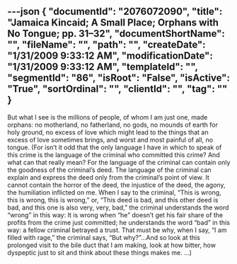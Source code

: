 ---json
{
  "documentId": "2076072090",
  "title": "Jamaica Kincaid; A Small Place; Orphans with No Tongue; pp. 31–32",
  "documentShortName": "",
  "fileName": "",
  "path": "",
  "createDate": "1/31/2009 9:33:12 AM",
  "modificationDate": "1/31/2009 9:33:12 AM",
  "templateId": "",
  "segmentId": "86",
  "isRoot": "False",
  "isActive": "True",
  "sortOrdinal": "",
  "clientId": "",
  "tag": ""
}
---

But what I see is the millions of people, of whom I am just one, made orphans: no motherland, no fatherland, no gods, no mounds of earth for holy ground, no excess of love which might lead to the things that an excess of love sometimes brings, and worst and most painful of all, no tongue. (For isn’t it odd that the only language I have in which to speak of this crime is the language of the criminal who committed this crime? And what can that really mean? For the language of the criminal can contain only the goodness of the criminal’s deed. The language of the criminal can explain and express the deed only from the criminal’s point of view. It cannot contain the horror of the deed, the injustice of the deed, the agony, the humiliation inflicted on me. When I say to the criminal, “This is wrong, this is wrong, this is wrong,” or, “This deed is bad, and this other deed is bad, and this one is also very, very, bad,” the criminal understands the word “wrong” in this way: It is wrong when “he” doesn’t get his fair share of the profits from the crime just committed; he understands the word “bad” in this way: a fellow criminal betrayed a trust. That must be why, when I say, “I am filled with rage,” the criminal says, “But why?”…And so look at this prolonged visit to the bile duct that I am making, look at how bitter, how dyspeptic just to sit and think about these things makes me. …)
